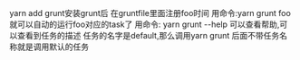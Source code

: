 yarn add grunt安装grunt后
在gruntfile里面注册foo时间
用命令:yarn grunt foo就可以自动的运行foo对应的task了
用命令: yarn grunt --help   可以查看帮助,可以查看到任务的描述
任务的名字是default,那么调用yarn grunt 后面不带任务名称就是调用默认的任务